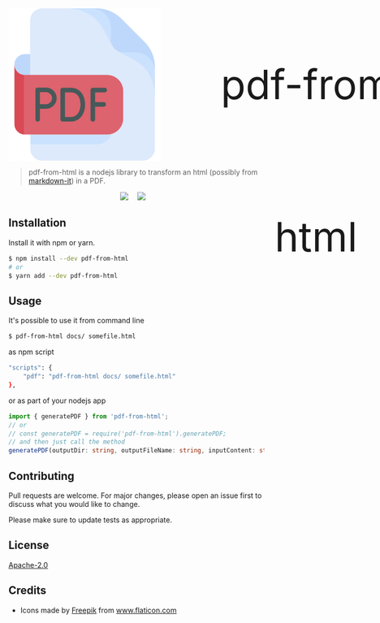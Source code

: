 <div align="center">
    <div style="width:870px;height:300px;display:flex;margin:auto">
        <img style="" width="300" src="pdf.svg">&emsp;&emsp;&emsp;
        <span style="line-height:300px;font-size:80px">pdf-from-html</span>
    </div>
</div>

> pdf-from-html is a nodejs library to transform an html (possibly from [markdown-it](https://markdown-it.github.io/)) in a PDF.

<div align="center">
    <div>
        <a
            href="https://travis-ci.org/HQ20/pdf-from-html"><img
                src="https://travis-ci.org/HQ20/pdf-from-html.svg?branch=master" /></a>&emsp;
        <a
            href="https://dependabot.com"><img
                src="https://api.dependabot.com/badges/status?host=github&repo=HQ20/pdf-from-html" /></a>&emsp;
    </div>
</div>


## Installation

Install it with npm or yarn.

```bash
$ npm install --dev pdf-from-html
# or
$ yarn add --dev pdf-from-html
```

## Usage

It's possible to use it from command line

```bash
$ pdf-from-html docs/ somefile.html
```
as npm script
```bash
"scripts": {
    "pdf": "pdf-from-html docs/ somefile.html"
},
```
or as part of your nodejs app
```typescript
import { generatePDF } from 'pdf-from-html';
// or
// const generatePDF = require('pdf-from-html').generatePDF;
// and then just call the method
generatePDF(outputDir: string, outputFileName: string, inputContent: string);
```

## Contributing
Pull requests are welcome. For major changes, please open an issue first to discuss what you would like to change.

Please make sure to update tests as appropriate.

## License
[Apache-2.0](LICENSE.md)

## Credits
* Icons made by <a href="https://www.flaticon.com/authors/freepik" title="Freepik">Freepik</a> from <a href="https://www.flaticon.com/" title="Flaticon"> www.flaticon.com</a>